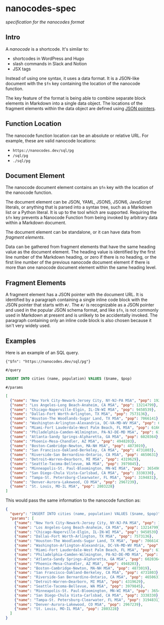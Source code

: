 # nanocodes-spec

*specification for the nanocodes format*

## Intro

A *nanocode* is a shortcode. It's similar to:

- shortcodes in WordPress and Hugo
- slash commands in Slack and Notion
- JSX tags

Instead of using one syntax, it uses a data format. It is a JSON-like
document with the `$fn` key containing the location of the nanocode
function.

The key feature of the format is being able to combine separate
block elements in Markdown into a single data object. The locations
of the fragment elements within the data object are defined using
[JSON pointers](https://tools.ietf.org/html/rfc6901).

## Function Location

The nanocode function location can be an absolute or relative URL.
For example, these are valid nanocode locations:

- `https://nanocodes.dev/sql/pg`
- `/sql/pg`
- `./sql/pg`

## Document Element

The nanocode document element contains an `$fn` key with the
location of the nanocode function.

The document element can be JSON, YAML, JSON5, JSON6, JavaScript
literals, or anything that is parsed into a syntax tree, such
as a Markdown list or a Python literal. It is up to the tool
which are supported. Requiring the `$fn` key prevents a Nanocode
Function from being invoked by arbitrary data within a Markdown
document.

The document element can be standalone, or it can have data
from *fragment elements*.

Data can be gathered from fragment elements that have the same
heading value as the document element. The heading value is
identified by the first line number of the Markdown heading, or
zero if there is no heading, or the first line number of the
previous nanocode document element if there is more than one
nanocode document element within the same heading level.

## Fragment Elements

A fragment element has a JSON pointer with the document URL.
It is identified by a paragraph containing a single inline
code block with the JSON pointer that starts with `#/`. The
`#/` is recognizable as a JSON pointer and used in the popular
JSON schema format, and like `$fn`, is not commonly used in
Markdown at present and is unlikely to be accidentally invoked.
The paragraph containing only an inline code block is also
chosen because it isn't very widely used.

## Examples

Here is an example of an SQL query.

`{"$fn": "https://nanocodes.dev/sql/pg"}`

`#/query`

```sql
INSERT INTO cities (name, population) VALUES ($name, $pop)
```

`#/params`

```json
[
  {"name": "New York City-Newark-Jersey City, NY-NJ-PA MSA", "pop": 19216182},
  {"name": "Los Angeles-Long Beach-Anaheim, CA MSA", "pop": 13214799},
  {"name": "Chicago-Naperville-Elgin, IL-IN-WI MSA", "pop": 9458539},
  {"name": "Dallas-Fort Worth-Arlington, TX MSA", "pop": 7573136},
  {"name": "Houston-The Woodlands-Sugar Land, TX MSA", "pop": 7066141},
  {"name": "Washington-Arlington-Alexandria, DC-VA-MD-WV MSA", "pop": 6280487},
  {"name": "Miami-Fort Lauderdale-West Palm Beach, FL MSA", "pop": 6166488},
  {"name": "Philadelphia-Camden-Wilmington, PA-NJ-DE-MD MSA", "pop": 6102434},
  {"name": "Atlanta-Sandy Springs-Alpharetta, GA MSA", "pop": 6020364},
  {"name": "Phoenix-Mesa-Chandler, AZ MSA", "pop": 4948203},
  {"name": "Boston-Cambridge-Newton, MA-NH MSA", "pop": 4873019},
  {"name": "San Francisco-Oakland-Berkeley, CA MSA", "pop": 4731803},
  {"name": "Riverside-San Bernardino-Ontario, CA MSA", "pop": 4650631},
  {"name": "Detroit–Warren–Dearborn, MI MSA", "pop": 4319629},
  {"name": "Seattle-Tacoma-Bellevue, WA MSA", "pop": 3979845},
  {"name": "Minneapolis-St. Paul-Bloomington, MN-WI MSA", "pop": 3654908},
  {"name": "San Diego-Chula Vista-Carlsbad, CA MSA", "pop": 3338330},
  {"name": "Tampa-St. Petersburg-Clearwater, FL MSA", "pop": 3194831},
  {"name": "Denver-Aurora-Lakewood, CO MSA", "pop": 2967239},
  {"name": "St. Louis, MO-IL MSA", "pop": 2803228}    
]
```

This would pass the same information to the nanocode function as:

```json
{
  "query": "INSERT INTO cities (name, population) VALUES ($name, $pop)",
  "params": [
    {"name": "New York City-Newark-Jersey City, NY-NJ-PA MSA", "pop": 19216182},
    {"name": "Los Angeles-Long Beach-Anaheim, CA MSA", "pop": 13214799},
    {"name": "Chicago-Naperville-Elgin, IL-IN-WI MSA", "pop": 9458539},
    {"name": "Dallas-Fort Worth-Arlington, TX MSA", "pop": 7573136},
    {"name": "Houston-The Woodlands-Sugar Land, TX MSA", "pop": 7066141},
    {"name": "Washington-Arlington-Alexandria, DC-VA-MD-WV MSA", "pop": 6280487},
    {"name": "Miami-Fort Lauderdale-West Palm Beach, FL MSA", "pop": 6166488},
    {"name": "Philadelphia-Camden-Wilmington, PA-NJ-DE-MD MSA", "pop": 6102434},
    {"name": "Atlanta-Sandy Springs-Alpharetta, GA MSA", "pop": 6020364},
    {"name": "Phoenix-Mesa-Chandler, AZ MSA", "pop": 4948203},
    {"name": "Boston-Cambridge-Newton, MA-NH MSA", "pop": 4873019},
    {"name": "San Francisco-Oakland-Berkeley, CA MSA", "pop": 4731803},
    {"name": "Riverside-San Bernardino-Ontario, CA MSA", "pop": 4650631},
    {"name": "Detroit–Warren–Dearborn, MI MSA", "pop": 4319629},
    {"name": "Seattle-Tacoma-Bellevue, WA MSA", "pop": 3979845},
    {"name": "Minneapolis-St. Paul-Bloomington, MN-WI MSA", "pop": 3654908},
    {"name": "San Diego-Chula Vista-Carlsbad, CA MSA", "pop": 3338330},
    {"name": "Tampa-St. Petersburg-Clearwater, FL MSA", "pop": 3194831},
    {"name": "Denver-Aurora-Lakewood, CO MSA", "pop": 2967239},
    {"name": "St. Louis, MO-IL MSA", "pop": 2803228}    
  ]
}
```
